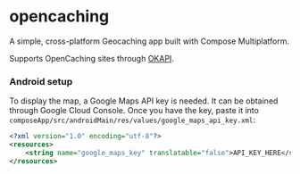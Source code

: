 # opencaching

A simple, cross-platform Geocaching app built with Compose Multiplatform.

Supports OpenCaching sites through [OKAPI].

### Android setup

To display the map, a Google Maps API key is needed. It can be obtained through
Google Cloud Console. Once you have the key, paste it into
`composeApp/src/androidMain/res/values/google_maps_api_key.xml`:

```xml
<?xml version="1.0" encoding="utf-8"?>
<resources>
    <string name="google_maps_key" translatable="false">API_KEY_HERE</string>
</resources>
```

[OKAPI]: https://www.opencaching.pl/okapi/introduction.html

